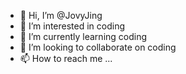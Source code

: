- 👋 Hi, I’m @JovyJing
- 👀 I’m interested in coding
- 🌱 I’m currently learning coding
- 💞️ I’m looking to collaborate on  coding
- 📫 How to reach me ...

<!---
JovyJing/JovyJing is a ✨ special ✨ repository because its `README.md` (this file) appears on your GitHub profile.
You can click the Preview link to take a look at your changes.
--->
